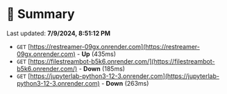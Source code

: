 # 📖 Summary
Last updated: **7/9/2024, 8:51:12 PM**

- `GET` [https://restreamer-09gx.onrender.com](https://restreamer-09gx.onrender.com) - **Up** (435ms)
- `GET` [https://filestreambot-b5k6.onrender.com/](https://filestreambot-b5k6.onrender.com/) - **Down** (185ms)
- `GET` [https://jupyterlab-python3-12-3.onrender.com](https://jupyterlab-python3-12-3.onrender.com) - **Down** (263ms)
